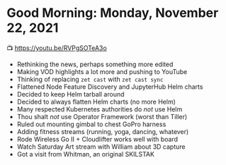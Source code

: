 # Good Morning: Monday, November 22, 2021

📺 <https://youtu.be/RVPgSOTeA3o>

* Rethinking the news, perhaps something more edited
* Making VOD highlights a lot more and pushing to YouTube
* Thinking of replacing `zet cast` with `zet cast sync`
* Flattened Node Feature Discovery and JupyterHub Helm charts
* Decided to keep Helm tarball around
* Decided to always flatten Helm charts (no more Helm)
* Many respected Kubernetes authorities do *not* use Helm
* Thou shalt *not* use Operator Framework (worst than Tiller)
* Ruled out mounting gimbal to chest GoPro harness
* Adding fitness streams (running, yoga, dancing, whatever)
* Rode Wireless Go II + Cloudlifter works well with board
* Watch Saturday Art stream with William about 3D capture
* Got a visit from Whitman, an original SKILSTAK
